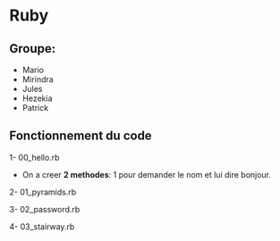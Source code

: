 # Ruby
## Groupe:

- Mario
- Mirindra
- Jules
- Hezekia
- Patrick

## Fonctionnement du code

1- 00_hello.rb

 - <p>On a creer <strong>2 methodes</strong>: 1 pour demander le nom et lui dire bonjour.</p>
  
2- 01_pyramids.rb
  
  
3- 02_password.rb



4- 03_stairway.rb
